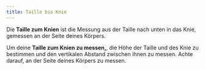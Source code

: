 ```yaml
---
title: Taille bis Knie
---
```


Die **Taille zum Knien** ist die Messung aus der Taille nach unten in das Knie, gemessen an der Seite deines Körpers.

Um deine **Taille zum Knien zu messen,**, die Höhe der Taille und des Knie zu bestimmen und den vertikalen Abstand zwischen ihnen zu messen. Achte darauf, an der Seite deines Körpers zu messen.
